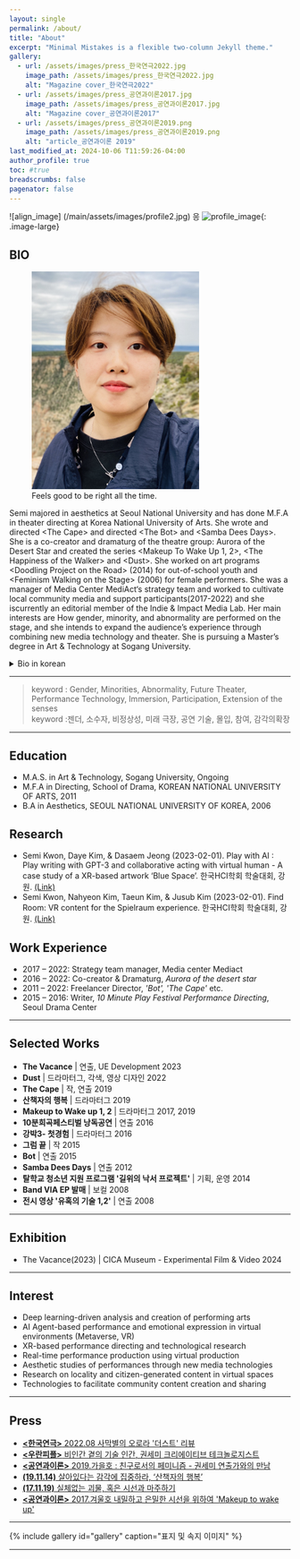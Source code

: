 ```yaml
---
layout: single
permalink: /about/
title: "About"
excerpt: "Minimal Mistakes is a flexible two-column Jekyll theme."
gallery:
  - url: /assets/images/press_한국연극2022.jpg
    image_path: /assets/images/press_한국연극2022.jpg
    alt: "Magazine cover_한국연극2022"
  - url: /assets/images/press_공연과이론2017.jpg
    image_path: /assets/images/press_공연과이론2017.jpg
    alt: "Magazine cover_공연과이론2017"
  - url: /assets/images/press_공연과이론2019.png
    image_path: /assets/images/press_공연과이론2019.png
    alt: "article_공연과이론 2019"
last_modified_at: 2024-10-06 T11:59:26-04:00
author_profile: true
toc: #true
breadscrumbs: false
pagenator: false
---
```




![align_image] (/main/assets/images/profile2.jpg)
응
![profile_image](/blob/main/assets/images/profile2.jpg){: .image-large}
## BIO

<figure style="width: 300px" class="align-right">
  <img src="/assets/images/profile2.jpg" alt="">
  <figcaption>Feels good to be right all the time.</figcaption>
</figure> 

Semi majored in aesthetics at Seoul National University and has done M.F.A in theater directing at Korea National University of Arts. She wrote and directed \<The Cape\> and directed \<The Bot\> and \<Samba Dees Days\>. She is a co-creator and dramaturg of the theatre group: Aurora of the Desert Star and created the series \<Makeup To Wake Up 1, 2\>, \<The Happiness of the Walker\> and \<Dust\>. She worked on art programs \<Doodling Project on the Road\> (2014) for out-of-school youth and \<Feminism Walking on the Stage\> (2006) for female performers.
She was a manager of Media Center MediAct‘s strategy team and worked to cultivate local community media and support participants(2017-2022) and she iscurrently an editorial member of the Indie & Impact Media Lab. 
Her main interests are How gender, minority, and abnormality are performed on the stage, and she intends to expand the audience’s experience through combining new media technology and theater.  She is pursuing a Master’s degree in Art & Technology at Sogang University.


<details>
<summary>Bio in korean</summary>
<div markdown="1">       

권세미는 연극연출가, 드라마터그 및 극작가이다. 서울대학교에서 미학을, 한국예술종합학교 전문사에서 연극연출을 전공하였다. '망토'를 쓰고 연출했고, 그 외에도 , '봇','samba dees days'등을 연출했다. 그녀는 현재 공동창작집단인 ‘사막별의오로라’에서 '메이크업투웨이크업 1,2','산책자의 행복','더스트' 등의 공동창작 및 드라마터그를 맡았다. 또한 탈학교 청소년을 위한 예술 프로그램'길 위의 낙서 프로젝트'(2014), 여성 공연인을 위한 '무대를 활보하는 여성주의'(2006)를 기획했다.    
2017~2022 영상미디어센터에서 전략사업팀장으로 근무하면서 지역 공동체미디어 지원, 마을미디어 생태계 조성 사업을 운영하, 지역 커뮤니티 미디어를 육성하고 참여자를 지원하는 일을 했으며, 현재 인디&임팩트미디어 뉴스레터 편집위원이다.  

그녀의 주요 관심사는 젠더, 소수자, 비정상성이 무대에서 수행되는 방식이며, 뉴미디어 기술과 극장의 결합을 통해 관객의 경험을 강화하고 관객의 범주를 확장하고자 한다. 현재 서강대학교 대학원에서 아트&테크놀로지를 공부하고 있다.

</div>
</details>

---

> keyword : Gender, Minorities, Abnormality, Future Theater, Performance Technology, Immersion, Participation, Extension of the senses   
keyword :젠더, 소수자, 비정상성, 미래 극장, 공연 기술, 몰입, 참여, 감각의확장

---

  

## Education
- M.A.S. in Art & Technology, Sogang University, Ongoing
- M.F.A in Directing, School of Drama, KOREAN NATIONAL UNIVERSITY OF ARTS, 2011
- B.A in Aesthetics, SEOUL NATIONAL UNIVERSITY OF KOREA, 2006

  
## Research
- Semi Kwon, Daye Kim, & Dasaem Jeong (2023-02-01). Play with AI : Play writing with GPT-3 and collaborative acting with virtual human - A case study of a XR-based artwork ‘Blue Space’. 한국HCI학회 학술대회, 강원. [(Link)](https://www.dbpia.co.kr/journal/articleDetail?nodeId=NODE11229896)
- Semi Kwon, Nahyeon Kim, Taeun Kim, & Jusub Kim (2023-02-01). Find Room: VR content for the Spielraum experience. 한국HCI학회 학술대회, 강원. [(Link)](https://www.dbpia.co.kr/journal/articleDetail?nodeId=NODE11229885)


## Work Experience
- 2017 – 2022: Strategy team manager, Media center Mediact
- 2016 – 2022: Co-creator & Dramaturg, *Aurora of the desert star*
- 2011 – 2022: Freelancer Director, *'Bot', 'The Cape'* etc.
- 2015 – 2016: Writer, *10 Minute Play Festival Performance Directing*, Seoul Drama Center
  
  
---
## Selected Works
- **The Vacance** \| 연출, UE Development 2023
- **Dust** \| 드라마터그, 각색, 영상 디자인 2022
- **The Cape** \| 작, 연출 2019
- **산책자의 행복** \| 드라마터그 2019
- **Makeup to Wake up 1, 2** \| 드라마터그 2017, 2019
- **10분희곡페스티벌 낭독공연** \| 연출 2016
- **강박3- 첫경험** \| 드라마터그 2016
- **그럼 끝** \| 작 2015
- **Bot** \| 연출 2015
- **Samba Dees Days** \| 연출 2012
- **탈학교 청소년 지원 프로그램 '길위의 낙서 프로젝트'** \| 기획, 운영 2014
- **Band VIA EP 발매** \| 보컬 2008
- **전시 영상 '유혹의 기술 1,2'** \| 연출 2008
---

## Exhibition
- The Vacance(2023) \| CICA Museum - Experimental Film & Video 2024

---

## Interest
- Deep learning-driven analysis and creation of performing arts
- AI Agent-based performance and emotional expression in virtual environments (Metaverse, VR)
- XR-based performance directing and technological research
- Real-time performance production using virtual production
- Aesthetic studies of performances through new media technologies
- Research on locality and citizen-generated content in virtual spaces
- Technologies to facilitate community content creation and sharing

---
## Press
- [**\<한국연극\>** 2022.08 사막별의 오로라 '더스트' 리뷰](http://ktheater.bravod.co.kr/sub2_1_view.html?year=2022&pid=10901&page=&search_type=&search_txt=)
- [**\<우란피플\>** 비인간 곁의 기술 인간, 권세미 크리에이티브 테크놀로지스트](http://www.wooranfdn.org/notice/inside_view.jsp?idx=210)
- [**\<공연과이론\>** 2019.가을호 : 친구로서의 페미니즘 - 권세미 연출가와의 만남](https://nightgliders.postype.com/post/8576787)
- [**(19.11.14)** 살아있다는 감각에 집중하라, ‘산책자의 행복’](http://m.kyeongin.com/view.php?key=20191113010004178)
- [**(17.11.19)** 실체없는 괴물, 혹은 시선과 마주하기](https://www.sfac.or.kr/site/theater/WZ020400/webzine_view.do?wtIdx=11488)
- [**\<공연과이론\>** 2017.겨울호 내밀하고 은밀한 시선을 위하여 'Makeup to wake up'](https://www.dbpia.co.kr/journal/articleDetail?nodeId=NODE07295490)
  
---

{% include gallery id="gallery"  caption="표지 및 속지 이미지" %}

---

